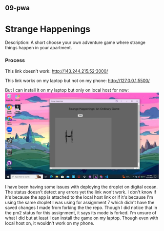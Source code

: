 ## 09-pwa
 

# Strange Happenings  

Description: A short choose your own adventure game where strange things happen in your apartment. 


### Process
This link doesn't work: 
http://143.244.215.52:3000/ 

This link works on my laptop but not on my phone: 
http://127.0.0.1:5500/

But I can install it on my laptop but only on local host for now: 
![](./desktop-icon.png) 

I have been having some issues with deploying the droplet on digital ocean. The status doesn't detect any errors yet the link won't work. I don't know if it's because the app is attached to the local host link or if it's because I'm using the same droplet I was using for assignment 7 which didn't have the saved changes I made from forking the the repo. Though I did notice that in the pm2 status for this assignment, it says its mode is forked. I'm unsure of what I did but at least I can install the game on my laptop. Though even with local host on, it wouldn't work on my phone. 
